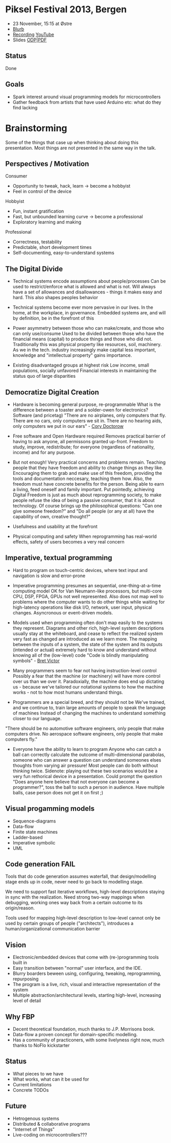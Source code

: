 Piksel Festival 2013, Bergen
==============================
* 23 November, 15:15 at Østre
* [Blurb](http://13.piksel.no/2013/11/07/microflo-flow-based-programming-for-microcontrollers)
* [Recording](http://bambuser.com/v/4122524#t=13518s) [YouTube](http://www.youtube.com/watch?v=mizj6eoepC0)
* Slides [ODP](./slides.odp)|[PDF](./slides.pdf)

Status
------
Done

Goals
----------------
* Spark interest around visual programming models for microcontrollers
* Gather feedback from artists that have used Arduino etc: what do they find lacking


Brainstorming
=============
Some of the things that case up when thinking about doing this presentation.
Most things are not presented in the same way in the talk.


Perspectives / Motivation
--------------------------
Consumer
* Opportunity to tweak, hack, learn -> become a hobbyist
* Feel in control of the device


Hobbyist
* Fun, instant gratification
* Fast, but unbounded learning curve -> become a professional
* Exploratory learning and making


Professional
* Correctness, testability
* Predictable, short development times
* Self-documenting, easy-to-understand systems


The Digital Divide
--------------------
* Technical systems encode assumptions about people/processes
Can be used to restrict/enforce what is allowed and what is not.
Will always have a set of allowances and disallowances -
things it makes easy and hard. This also shapes peoples behavior

* Technical systems become ever more pervasive in our lives.
In the home, at the workplace, in governance.
Embedded systems are, and will by definition, be in the forefront of this

* Power asymmetry between those who can make/create, and those who can only use/consume
Used to be divided between those who have the financial means (capital)
to produce things and those who did not.
Traditionally this was physical property like resources, soil, machinery.
As we in the tech. industry increasingly make capital less important,
knowledge and "intellectual property" gains importance.

* Existing disadvantaged groups at highest risk
Low income, small populations, socially unfavored
Financial interests in maintaining the status quo of large disparities


Democratize Digital Creation
---------------------------
* Hardware is becoming general purpose, re-programmable
What is the difference between a toaster and a solder-owen for electronics? Software (and pricetag)
"There are no airplanes, only computers that fly. There are no cars, only computers we sit in.
There are no hearing aids, only computers we put in our ears" - [Cory Doctorow](http://boingboing.net/2012/01/10/lockdown.html)

* Free software and Open Hardware required
Removes practical barrier of having to ask anyone, all permissons granted up-front.
Freedom to study, improve, redistribute;
for everyone (regardless of nationality, income) and for any purpose.

* But not enough!
Very practical concerns and problems remain.
Teaching people that they have freedom and ability to change things as they like.
Encouraging them to grab and make use of this freedom, providing the tools
and documentation neccesary, teaching them how. Also, the freedom must have concrete
benefits for the person. Being able to earn a living, feed oneself and family important.
Put pointedly, achieving Digital Freedom is just as much about reprogramming society,
to make people refuse the idea of being a passive consumer, that it is about technology.
Of course brings up the philosophical questions: "Can one give someone freedom?" and
"Do all people (or any at all) have the capability of own, creative thought?"

* Usefulness and usability at the forefront

* Physical computing and safety
When reprogramming has real-world effects, safety of users becomes a very real concern


Imperative, textual programming
----------------------

* Hard to program on touch-centric devices, where text input and navigation is slow and error-prone

* Imperative programming presumes an sequential, one-thing-at-a-time computing model
OK for Van Neumann-like processors,
but multi-core CPU, DSP, FPGA, GPUs not well represented.
Also does not map well to problems where the computer wants to do other things
while waiting for high-latency operations like disk I/O, network, user input, physical changes.
Asyncronous or event-driven models.

* Models used when programming often don't map easily to the systems they represent.
Diagrams and other rich, high-level system descriptions usually stay at the whiteboard,
and cease to reflect the realized system very fast as changed are introduced as we learn more.
The mapping between the inputs of a system, the state of the system and its outputs (intended or actual)
extremely hard to know and understand without knowing all of the (low-level) code
"Code is blindly manipulating symbols" - [Bret Victor](http://vimeo.com/66085662)

* Many programmers seem to fear not having instruction-level control
Possibly a fear that the machine (or machinery) will have more control over us than we over it.
Paradoxially, the machine does end up dictating us - because we've tailored our notational systems 
to how the machine works - not to how most humans understand things.

* Programmers are a special breed, and they should not be
We've trained, and we continue to, train large amounts of people to speak the language of machines
Instead of changing the machines to understand something closer to our language.

"There should be no automotive software engineers, only people that make computers drive.
No aerospace software engineers, only people that make computers fly."

* Everyone have the ability to learn to program
Anyone who can catch a ball can correctly calculate the outcome of multi-dimensional parabolas,
someone who can answer a question can understand someones elses thoughts from varying air pressure!
Most people can do both without thinking twice.
Sidenote: playing out these two scenarios would be a very fun rethorical device in a presentation.
Could prompt the question "Does anyone here believe that not everyone can become a programmer?",
toss the ball to such a person in audience. Have multiple balls, case person does not get it on first ;)


Visual progamming models
------------------------
* Sequence-diagrams
* Data-flow
* Finite state machines
* Ladder-based
* Imperative symbolic
* UML


Code generation FAIL
------------------------
Tools that do code generation assumes waterfall,
that design/modelling stage ends up in code,
never need to go back to modelling stage.

We need to support fast iterative workflows,
high-level descriptions staying in sync with the realization.
Need strong two-way mappings when debugging,
working ones way back from a certain outcome to its origin/reason.

Tools used for mapping high-level description to low-level
cannot only be used by certain groups of people ("architects"),
introduces a human/organizational communication barrier

Vision
-------
* Electronic/embedded devices that come with (re-)programming tools built in
* Easy transition between "normal" user interface, and the IDE.
* Blurry boarders beween using, configuring, tweaking, reprogramming, repurposing
* The program is a live, rich, visual and interactive representation of the system
* Multiple abstraction/architectural levels, starting high-level, increasing level of detail

Why FBP
---------
* Decent theoretical foundation, much thanks to J.P. Morrisons book.
* Data-flow a proven concept for domain-specific modelling.
* Has a community of practiconers, with some livelyness right now, much thanks to NoFlo kickstarter

Status
-------
* What pieces to we have
* What works, what can it be used for
* Current limitations
* Concrete TODOs

Future
-----------
* Hetrogenous systems
* Distributed & collaborative programs
* "Internet of Things"
* Live-coding on microcontrollers???



